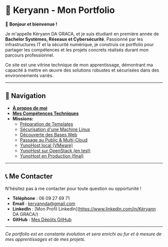 # 🚀 Keryann - Mon Portfolio  

👋 **Bonjour et bienvenue !**

Je m'appelle Kéryann DA GRACA, et je suis étudiant en première année de **Bachelor Systèmes, Réseaux et Cybersécurité**. Passionné par les infrastructures IT et la sécurité numérique, je construis ce portfolio pour partager les compétences et les projets concrets réalisés durant mon parcours professionnel.

Ce site est une vitrine technique de mon apprentissage, démontrant ma capacité à mettre en œuvre des solutions robustes et sécurisées dans des environnements variés.

---

## 🧭 Navigation

* [**À propos de moi**](#a-propos) 
* [**Mes Compétences Techniques**](#competences-techniques) 
* **Missions:**
    * [Préparation de Templates](missions/templates)
    * [Sécurisation d'une Machine Linux](missions/mission-2-securisation.md)
    * [Découverte des Bases Web](missions/mission-3-bases-web.md)
    * [Passage au Public & Multi-Cloud](missions/mission-4-public-multi-cloud.md)
    * [YunoHost local (VMware)](missions/mission-5-yunohost-local.md)
    * [YunoHost sur OpenStack (en test)](missions/mission-6-yunohost-openstack.md)
    * [YunoHost en Production (final)](missions/mission-7-yunohost-production.md)

---

## 📞 Me Contacter

N'hésitez pas à me contacter pour toute question ou opportunité !

* **Téléphone** : 06 09 27 69 71 
* **Email** : keryannda@gmail.com
* **LinkedIn** : [Mon Profil LinkedIn](https://www.linkedin.com/in/Kéryann DA GRACA/)
* **GitHub** : [Mes Dépôts GitHub](https://github.com/keryann11)

---

*Ce portfolio est en constante évolution et sera enrichi au fur et à mesure de mes apprentissages et de mes projets.*
